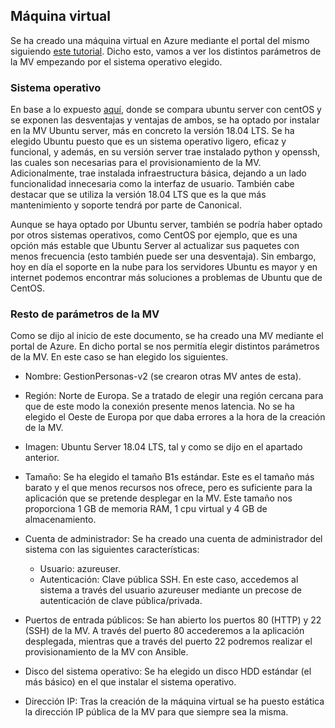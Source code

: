 ## Máquina virtual

Se ha creado una máquina virtual en Azure mediante el portal del mismo siguiendo [este tutorial](https://docs.microsoft.com/es-es/azure/virtual-machines/linux/quick-create-portal?toc=%2Fazure%2Fvirtual-machines%2Flinux%2Ftoc.json). Dicho esto, vamos a ver los distintos parámetros de la MV empezando por el sistema operativo elegido.

### Sistema operativo

En base a lo expuesto [aquí](https://www.hostinger.es/tutoriales/centos-vs-ubuntu-elegir-servidor-web/#gref), donde se compara ubuntu server con centOS y se exponen las desventajas y ventajas de ambos, se ha optado por instalar en la MV Ubuntu server, más en concreto la versión 18.04 LTS. Se ha elegido Ubuntu puesto que es un sistema operativo ligero, eficaz y funcional, y además, en su versión server trae instalado python y openssh, las cuales son necesarias para el provisionamiento de la MV. Adicionalmente, trae instalada infraestructura básica, dejando a un lado funcionalidad innecesaria como la interfaz de usuario. También cabe destacar que se utiliza la versión 18.04 LTS que es la que más mantenimiento y soporte tendrá por parte de Canonical.

Aunque se haya optado por Ubuntu server, también se podría haber optado por otros sistemas operativos, como CentOS por ejemplo, que es una opción más estable que Ubuntu Server al actualizar sus paquetes con menos frecuencia (esto también puede ser una desventaja). Sin embargo, hoy en día el soporte en la nube para los servidores Ubuntu es mayor y en internet podemos encontrar más soluciones a problemas de Ubuntu que de CentOS.

### Resto de parámetros de la MV

Como se dijo al inicio de este documento, se ha creado una MV mediante el portal de Azure. En dicho portal se nos permitía elegir distintos parámetros de la MV. En este caso se han elegido los siguientes.

- Nombre: GestionPersonas-v2 (se crearon otras MV antes de esta).
- Región: Norte de Europa. Se a tratado de elegir una región cercana para que de este modo la conexión presente menos latencia. No se ha elegido el Oeste de Europa por que daba errores a la hora de la creación de la MV.
- Imagen: Ubuntu Server 18.04 LTS, tal y como se dijo en el apartado anterior.
- Tamaño: Se ha elegido el tamaño B1s estándar. Este es el tamaño más barato y el que menos recursos nos ofrece, pero es suficiente para la aplicación que se pretende desplegar en la MV. Este tamaño nos proporciona 1 GB de memoria RAM, 1 cpu virtual y 4 GB de almacenamiento.
- Cuenta de administrador: Se ha creado una cuenta de administrador del sistema con las siguientes características:

  - Usuario: azureuser.
  - Autenticación: Clave pública SSH. En este caso, accedemos al sistema a través del usuario azureuser mediante un precose de autenticación de clave pública/privada.


- Puertos de entrada públicos: Se han abierto los puertos 80 (HTTP) y 22 (SSH) de la MV. A través del puerto 80 accederemos a la aplicación desplegada, mientras que a través del puerto 22 podremos realizar el provisionamiento de la MV con Ansible.
- Disco del sistema operativo: Se ha elegido un disco HDD estándar (el más básico) en el que instalar el sistema operativo.
- Dirección IP: Tras la creación de la máquina virtual se ha puesto estática la dirección IP pública de la MV para que siempre sea la misma.

 
